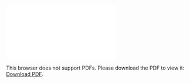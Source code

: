 <object data="Report1.pdf" type="application/pdf" width="700px" height="700px">
    <embed src="Report1.pdf">
        <p>This browser does not support PDFs. Please download the PDF to view it: <a href="Report1.pdf">Download PDF</a>.</p>
    </embed>
</object>
